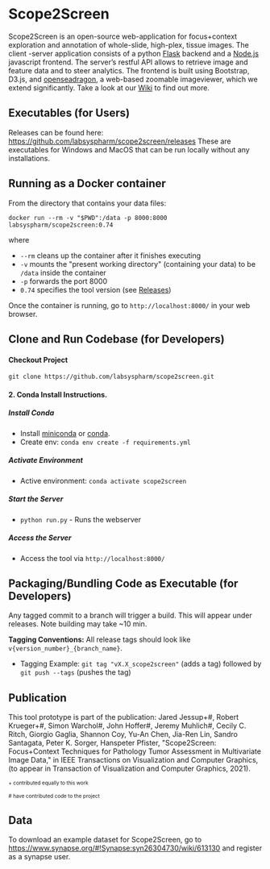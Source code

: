 # Scope2Screen 

Scope2Screen is an open-source web-application for focus+context exploration and annotation of whole-slide, high-plex, tissue images. The client -server application consists of a python [Flask](http://flask.pocoo.org/) backend and a [Node.js](https://nodejs.org/en/) javascript frontend. The server’s  restful  API  allows  to  retrieve  image  and  feature  data and to steer analytics.  The frontend is built using Bootstrap, D3.js, and [openseadragon](https://openseadragon.github.io/), a web-based zoomable imageviewer, which we extend significantly. Take a look at our [Wiki](https://github.com/labsyspharm/scope2screen/wiki) to find out more.

## Executables (for Users)
Releases can be found here:
https://github.com/labsyspharm/scope2screen/releases
These are executables for Windows and MacOS that can be run locally without any installations.

## Running as a Docker container

From the directory that contains your data files:

`docker run --rm -v "$PWD":/data -p 8000:8000 labsyspharm/scope2screen:0.74`

where
* `--rm` cleans up the container after it finishes executing
* `-v` mounts the "present working directory" (containing your data) to be `/data` inside the container
* `-p` forwards the port 8000
* `0.74` specifies the tool version (see [Releases](https://github.com/labsyspharm/scope2screen/releases))

Once the container is running, go to `http://localhost:8000/` in your web browser.

## Clone and Run Codebase (for Developers)
#### Checkout Project
`git clone https://github.com/labsyspharm/scope2screen.git`


#### 2. Conda Install Instructions. 
##### Install Conda
* Install [miniconda](https://conda.io/miniconda.html) or [conda](https://docs.conda.io/projects/conda/en/latest/user-guide/install/download.html). 
* Create env:  `conda env create -f requirements.yml`

##### Activate Environment
* Active environment: `conda activate scope2screen`


##### Start the Server

* `python run.py` - Runs the webserver

##### Access the Server

* Access the tool via `http://localhost:8000/`


## Packaging/Bundling Code as Executable (for Developers)

Any tagged commit to a branch will trigger a build. This will appear under releases. Note building may take ~10 min.

**Tagging Conventions:** All release tags should look like `v{version_number}_{branch_name}`.

* Tagging Example:  `git tag "vX.X_scope2screen"` (adds a tag) followed by `git push --tags` (pushes the tag)


## Publication
This tool prototype is part of the publication:
Jared Jessup+#, Robert Krueger+#, Simon Warchol#, John Hoffer#, Jeremy Muhlich#, Cecily C. Ritch, Giorgio Gaglia, Shannon Coy, Yu-An Chen, Jia-Ren Lin, Sandro Santagata, Peter K. Sorger, Hanspeter Pfister, "Scope2Screen: Focus+Context Techniques for Pathology Tumor Assessment in Multivariate Image Data," in IEEE Transactions on Visualization and Computer Graphics, (to appear in Transaction of Visualization and Computer Graphics, 2021).

<font size="1"> \+ contributed equally to this work</font>

<font size="1">\# have contributed code to the project</font>

## Data
To download an example dataset for Scope2Screen, go to
https://www.synapse.org/#!Synapse:syn26304730/wiki/613130 and register as a synapse user.
